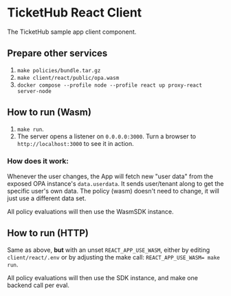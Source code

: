 # TicketHub React Client

The TicketHub sample app client component.

## Prepare other services

1. `make policies/bundle.tar.gz`
2. `make client/react/public/opa.wasm`
2. `docker compose --profile node --profile react up proxy-react server-node`

## How to run (Wasm)

1. `make run`.
2. The server opens a listener on `0.0.0.0:3000`. Turn a browser to `http://localhost:3000` to see it in action.

### How does it work:

Whenever the user changes, the App will fetch new "user data" from the exposed
OPA instance's `data.userdata`. It sends user/tenant along to get the specific
user's own data. The policy (wasm) doesn't need to change, it will just use a
different data set.

All policy evaluations will then use the WasmSDK instance.


## How to run (HTTP)

Same as above, **but** with an unset `REACT_APP_USE_WASM`, either by editing `client/react/.env` or by adjusting the make call: `REACT_APP_USE_WASM= make run`.

All policy evaluations will then use the SDK instance, and make one backend
call per eval.
